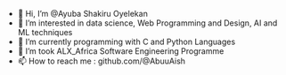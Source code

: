- 👋 Hi, I’m @Ayuba Shakiru Oyelekan
- 👀 I’m interested in data science, Web Programming and Design, AI and ML techniques
- 🌱 I’m currently programming with C and Python Languages
- 💞️ I’m took ALX_Africa Software Engineering Programme 
- 📫 How to reach me : github.com/@AbuuAish

<!---
AbuuAish/AbuuAish is a ✨ special ✨ repository because its `README.md` (this file) appears on your GitHub profile.
You can click the Preview link to take a look at your changes.
--->

